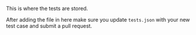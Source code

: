 This is where the tests are stored.

After adding the file in here make sure you update
`tests.json` with your new test case and submit a pull
request.
